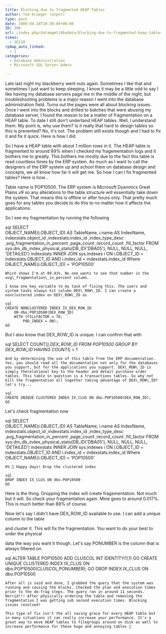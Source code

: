 ```yaml
---
title: Blocking due to fragmented HEAP Tables
author: Ted Krueger (onpnt)
type: post
date: 2009-04-24T10:30:09+00:00
ID: 396
url: /index.php/datamgmt/dbadmin/blocking-due-to-fragmented-heap-tables/
views:
  - 16210
rp4wp_auto_linked:
  - 1
categories:
  - Database Administration
  - Microsoft SQL Server Admin

---
```

Late last night my blackberry went nuts again. Sometimes I like that and sometimes I just want to keep sleeping. I know it may be a little odd to say I like having my database servers page me in the middle of the night, but troubleshooting problems is a major reason I went into the database administration field. Turns out the pages were all about blocking issues. Once I went into the blocks and drilled to batches that were abusing my database server, I found the reason to be a matter of fragmentation on a HEAP table. To date I still don't undertand HEAP tables. Well, I understand them. My point is, why use them? Is it really that hard to design tables so this is prevented? No, it's not. The problem still exists though and I had to fix it and fix it quick. Here is how I did. 

So I have a HEAP table with about 1 million rows in it. The HEAP table is fragmented to around 89% when I checked my fragementation logs and it bothers me to greatly. This bothers me mostly due to the fact this table is read countless times by the ERP system. As much as I want to call the designers of the ERP system up and school them on database design and concepts, we all know how far it will get me. So how I can I fix fragmented tables? Here is how...

Table name is POP10500. The ERP system is Microsoft Dyanmics Great Plains v9 so any alterations to the table structure will essentially take down the system. That means this is offline or after hours only. That pretty much goes for any tables you decide to do this to no matter how it affects the applications.

So I see my fragmentation by running the following

sql
SELECT  
	OBJECT_NAME(i.OBJECT_ID) AS TableName,
	i.name AS IndexName,
	indexstats.object_id
	,indexstats.index_id
	,index_type_desc
	,avg_fragmentation_in_percent
	,page_count
	,record_count
	,fill_factor
FROM    
sys.dm_db_index_physical_stats(DB_ID('DBA05'), NULL, NULL, NULL, 'DETAILED') indexstats
INNER JOIN sys.indexes i ON i.OBJECT_ID = indexstats.OBJECT_ID
AND i.index_id = indexstats.index_id
Where OBJECT_NAME(i.OBJECT_ID) = 'POP10500'
```
Which shows I'm at 89.41%. No one wants to see that number in the avg\_fragmentation\_in_percent column.

I know one key variable to my task of fixing this. The users and system tasks always hit column DEX\_ROW\_ID. I can create a nonclustered index on DEX\_ROW\_ID as

sql
CREATE NONCLUSTERED INDEX IX_DEX_ROW_ID
    ON dbo.POP10500(DEX_ROW_ID)
    WITH (FILLFACTOR = 70,
        PAD_INDEX = ON);
GO
```
But I also know that DEX\_ROW\_ID is unique. I can confirm that with

sql
SELECT COUNT(*),DEX_ROW_ID
FROM POP10500
GROUP BY DEX_ROW_ID
HAVING COUNT(*) > 1
```
And by determining the use of this table from the ERP documentation. Yes, you should read all the documentation not only for the databases you support, but for the applications you support. DEX\_ROW\_ID is simply therelational key to the header and detail purchase order tables. This table in question is a transactions tables. So why not kill the fragmentation all together taking advantage of DEX\_ROW\_ID? let's try...

sql
CREATE UNIQUE CLUSTERED INDEX IX_CLUS ON dbo.POP10500(DEX_ROW_ID);
GO
```
Let's check fragmentation now

sql
SELECT  
	OBJECT_NAME(i.OBJECT_ID) AS TableName,
	i.name AS IndexName,
	indexstats.object_id
	,indexstats.index_id
	,index_type_desc
	,avg_fragmentation_in_percent
	,page_count
	,record_count
	,fill_factor
FROM    
sys.dm_db_index_physical_stats(DB_ID('DBA05'), NULL, NULL, NULL, 'DETAILED') indexstats
INNER JOIN sys.indexes i ON i.OBJECT_ID = indexstats.OBJECT_ID
AND i.index_id = indexstats.index_id
Where OBJECT_NAME(i.OBJECT_ID) = 'POP10500'
```
0% 🙂 Happy days! Drop the clustered index

sql
DROP INDEX IX_CLUS ON dbo.POP10500
GO
```
Here is the thing. Dropping the index will create fragementation. Not much but it will. So check your fragmentation again. Mine goes to around 0.017%. This is much better than 89% of course.

Now let's say I didn't have DEX\_ROW\_ID available to use. I can add a unique column to the table
  
and cluster it. This will fix the fragmentation. You want to do your best to order the physical
  
data the way you want it though. Let's say PONUMBER is the column that is always filtered on.

sql
ALTER TABLE POP10500
	ADD CLUSCOL INT IDENTITY(1,1)
GO
CREATE UNIQUE CLUSTERED INDEX IX_CLUS ON dbo.POP10500(CLUSCOL,PONUMBER);
GO
DROP INDEX IX_CLUS ON dbo.POP10500
```
After all is said and done, I grabbed the query that the system was running and causing the blocks. Checked the plan and execution times prior to the de-frag steps. The query ran in around 11 seconds. Horrid!!! After physically ordering the table and removing the fragmentation I was getting sub second execution times. Blocking issues resolved!

This type of fix isn't the all saving grace for every HEAP table but in many situations it can really increase your performance. It's a great way to move HEAP tables to filegroups around on disk as well to increase performance for these huge and annoying tables 🙂
